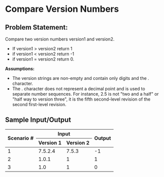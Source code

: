 # Compare Version Numbers

## Problem Statement: ##
Compare two version numbers version1 and version2.
* If version1 > version2 return 1
* if version1 < version2 return -1
* if version1 = version2 return 0.

**Assumptions:** 

* The version strings are non-empty and contain only digits and the . character.
* The . character does not represent a decimal point and is used to separate number sequences. For instance, 2.5 is not "two and a half" or "half way to version three", it is the fifth second-level revision of the second first-level revision.


## Sample Input/Output ##

<table>
    <thead>
        <tr>
            <th rowspan="2">Scenario #</th>
            <th colspan="2">Input</th>
            <th rowspan="2">Output</th>
        </tr>
        <tr>
            <th>Version 1</th>
            <th>Version 2</th>
        </tr>
    </thead>
    <tbody>
        <tr>
            <td>1</td>
            <td>7.5.2.4</td>
            <td>7.5.3</td>
            <td>-1</td>
        </tr>
        <tr>
            <td>2</td>
            <td>1.0.1</td>
            <td>1</td>
            <td>1</td>
        </tr>
        <tr>
            <td>3</td>
            <td>1.0</td>
            <td>1</td>
            <td>0</td>
        </tr>
    </tbody>
</table>
